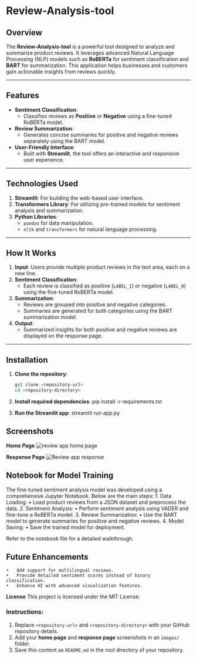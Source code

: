 # Review-Analysis-tool

## **Overview**
The **Review-Analysis-tool** is a powerful tool designed to analyze and summarize product reviews. It leverages advanced Natural Language Processing (NLP) models such as **RoBERTa** for sentiment classification and **BART** for summarization. This application helps businesses and customers gain actionable insights from reviews quickly.

---

## **Features**
- **Sentiment Classification**:
  - Classifies reviews as **Positive** or **Negative** using a fine-tuned RoBERTa model.
- **Review Summarization**:
  - Generates concise summaries for positive and negative reviews separately using the BART model.
- **User-Friendly Interface**:
  - Built with **Streamlit**, the tool offers an interactive and responsive user experience.

---

## **Technologies Used**
1. **Streamlit**: For building the web-based user interface.
2. **Transformers Library**: For utilizing pre-trained models for sentiment analysis and summarization.
3. **Python Libraries**:
   - `pandas` for data manipulation.
   - `nltk` and `transformers` for natural language processing.

---

## **How It Works**
1. **Input**: Users provide multiple product reviews in the text area, each on a new line.
2. **Sentiment Classification**:
   - Each review is classified as positive (`LABEL_1`) or negative (`LABEL_0`) using the fine-tuned RoBERTa model.
3. **Summarization**:
   - Reviews are grouped into positive and negative categories.
   - Summaries are generated for both categories using the BART summarization model.
4. **Output**:
   - Summarized insights for both positive and negative reviews are displayed on the response page.

---

## **Installation**

1. **Clone the repository**:
   ```bash
   git clone <repository-url>
   cd <repository-directory>

2. **Install required dependencies**:
    pip install -r requirements.txt

3. **Run the Streamlit app**:
   streamlit run app.py

## **Screenshots**

**Home Page**
![review app home page](https://github.com/user-attachments/assets/4e7413b7-2950-41cd-908c-7c12f515d8eb)

**Response Page**
![Review app response](https://github.com/user-attachments/assets/7c38cb0a-ce4a-4f4f-a1d4-e072f97f1521)

## **Notebook for Model Training**
The fine-tuned sentiment analysis model was developed using a comprehensive Jupyter Notebook. Below are the main steps:
	1.	Data Loading:
	•	Load product reviews from a JSON dataset and preprocess the data.
	2.	Sentiment Analysis:
	•	Perform sentiment analysis using VADER and fine-tune a RoBERTa model.
	3.	Review Summarization:
	•	Use the BART model to generate summaries for positive and negative reviews.
	4.	Model Saving:
	•	Save the trained model for deployment.

Refer to the notebook file for a detailed walkthrough.

## **Future Enhancements**
	•	Add support for multilingual reviews.
	•	Provide detailed sentiment scores instead of binary classification.
	•	Enhance UI with advanced visualization features.


**License**
This project is licensed under the MIT License.

### Instructions:
1. Replace `<repository-url>` and `<repository-directory>` with your GitHub repository details.
2. Add your **home page** and **response page** screenshots in an `images/` folder.
3. Save this content as `README.md` in the root directory of your repository.
